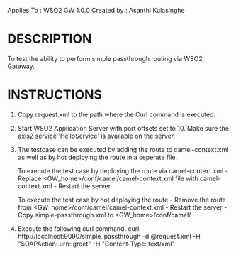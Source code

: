 Applies To	: WSO2 GW 1.0.0
Created by	: Asanthi Kulasinghe

DESCRIPTION
===========

To test the ability to  perform simple passthrough routing via WSO2 Gateway.
 
INSTRUCTIONS
============

1. Copy request.xml to the path where the Curl command is executed.

2. Start WSO2 Application Server with port offsets set to 10. Make sure the axis2 service 'HelloService' is available on the server.

3. The testcase can be executed by adding the route to camel-context.xml as well as by hot deploying the route in a seperate file.

	To execute the test case by deploying the route via camel-context.xml
	   - Replace <GW_home>/conf/camel/camel-context.xml file with camel-context.xml
	   - Restart the server
	   
	To execute the test case by hot deploying the route
	   - Remove the route from <GW_home>/conf/camel/camel-context.xml
	   - Restart the server 
	   - Copy simple-passthrough.xml to <GW_home>/conf/camel/ 
	   
4. Execute the following curl command.
	curl http://localhost:9090/simple_passthrough  -d @request.xml  -H "SOAPAction: urn::greet" -H "Content-Type: text/xml"
